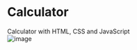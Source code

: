# Calculator
Calculator with HTML, CSS and JavaScript\
![image](https://github.com/OnHoa/Calculator/assets/116187766/ad61edd6-45dd-40e1-82ba-84de4b152e3c)

